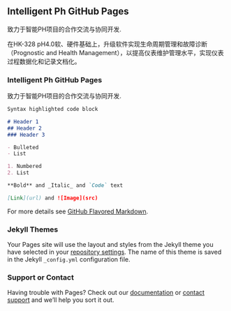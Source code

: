 ## Intelligent Ph GitHub Pages

致力于智能PH项目的合作交流与协同开发.

在HK-328 pH4.0软、硬件基础上，升级软件实现生命周期管理和故障诊断（Prognostic and Health Management），以提高仪表维护管理水平，实现仪表过程数据化和记录文档化。

### Intelligent Ph GitHub Pages

致力于智能PH项目的合作交流与协同开发.

```markdown
Syntax highlighted code block

# Header 1
## Header 2
### Header 3

- Bulleted
- List

1. Numbered
2. List

**Bold** and _Italic_ and `Code` text

[Link](url) and ![Image](src)
```

For more details see [GitHub Flavored Markdown](https://guides.github.com/features/mastering-markdown/).

### Jekyll Themes

Your Pages site will use the layout and styles from the Jekyll theme you have selected in your [repository settings](https://github.com/intelligentph/PhRepository/settings). The name of this theme is saved in the Jekyll `_config.yml` configuration file.

### Support or Contact

Having trouble with Pages? Check out our [documentation](https://help.github.com/categories/github-pages-basics/) or [contact support](https://github.com/contact) and we’ll help you sort it out.
